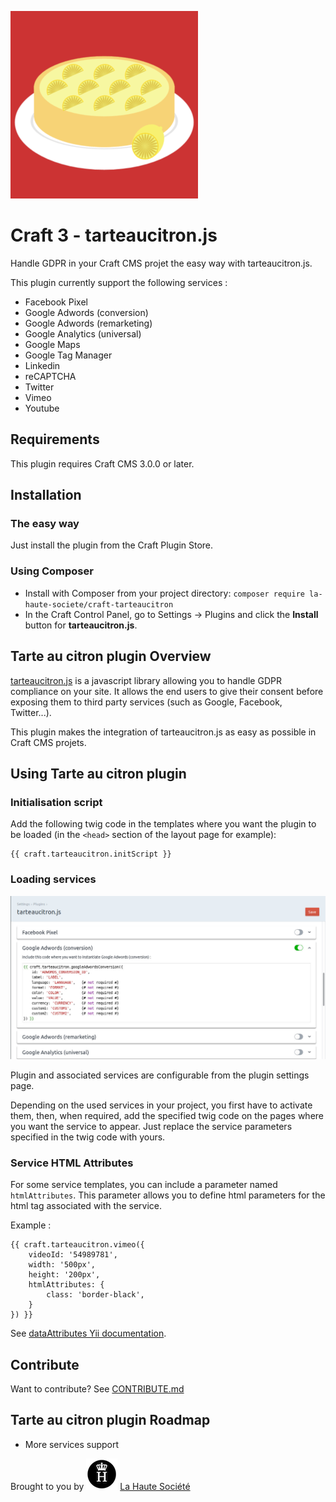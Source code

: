 ![Logo tarteaucitron.js](.readme/logo-tarteaucitron.png)

# Craft 3 - tarteaucitron.js

Handle GDPR in your Craft CMS projet the easy way with tarteaucitron.js.

This plugin currently support the following services :
 - Facebook Pixel
 - Google Adwords (conversion)
 - Google Adwords (remarketing)
 - Google Analytics (universal)
 - Google Maps
 - Google Tag Manager
 - Linkedin
 - reCAPTCHA
 - Twitter
 - Vimeo
 - Youtube


## Requirements

This plugin requires Craft CMS 3.0.0 or later.


## Installation

### The easy way

Just install the plugin from the Craft Plugin Store.

### Using Composer

  - Install with Composer from your project directory: `composer require la-haute-societe/craft-tarteaucitron`
  - In the Craft Control Panel, go to Settings → Plugins and click the **Install** button for **tarteaucitron.js**.


## Tarte au citron plugin Overview

[tarteaucitron.js](https://github.com/AmauriC/tarteaucitron.js) is a javascript library allowing you to handle GDPR compliance on your site. 
It allows the end users to give their consent before exposing them to third party services (such as Google, Facebook, Twitter...).

This plugin makes the integration of tarteaucitron.js as easy as possible in Craft CMS projets.


## Using Tarte au citron plugin

### Initialisation script

Add the following twig code in the templates where you want the plugin to be loaded (in the `<head>` section of the layout page for example):
```twig
{{ craft.tarteaucitron.initScript }}
```

### Loading services

![Settings page](.readme/settings.jpg)

Plugin and associated services are configurable from the plugin settings page.

Depending on the used services in your project, you first have to activate them, then, when required, add the specified twig code on the pages where you want the service to appear. 
Just replace the service parameters specified in the twig code with yours.

### Service HTML Attributes

For some service templates, you can include a parameter named `htmlAttributes`. This parameter allows you to define html parameters for the html tag associated with the service.

Example :

```twig
{{ craft.tarteaucitron.vimeo({
    videoId: '54989781',
    width: '500px',
    height: '200px',
    htmlAttributes: {
        class: 'border-black',
    }
}) }}
```

See [dataAttributes Yii documentation](https://www.yiiframework.com/doc/api/2.0/yii-helpers-basehtml#$dataAttributes-detail).


## Contribute

Want to contribute? See [CONTRIBUTE.md](./CONTRIBUTE.md)


## Tarte au citron plugin Roadmap

* More services support


Brought to you by ![Logo La Haute Société](.readme/logo-lahautesociete.png) [La Haute Société](https://www.lahautesociete.com)
